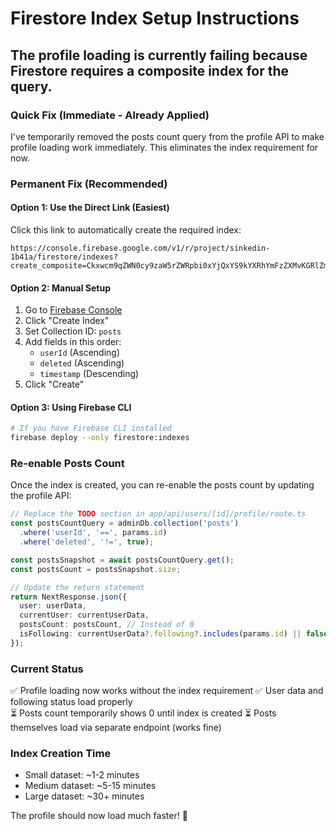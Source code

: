 # Firestore Index Setup Instructions

## The profile loading is currently failing because Firestore requires a composite index for the query.

### Quick Fix (Immediate - Already Applied)
I've temporarily removed the posts count query from the profile API to make profile loading work immediately. This eliminates the index requirement for now.

### Permanent Fix (Recommended)

#### Option 1: Use the Direct Link (Easiest)
Click this link to automatically create the required index:
```
https://console.firebase.google.com/v1/r/project/sinkedin-1b41a/firestore/indexes?create_composite=Ckxwcm9qZWN0cy9zaW5rZWRpbi0xYjQxYS9kYXRhYmFzZXMvKGRlZmF1bHQpL2NvbGxlY3Rpb25Hcm91cHMvcG9zdHMvaW5kZXhlcy9fEAEaCgoGdXNlcklkEAEaCwoHZGVsZXRlZBABGgwKCF9fbmFtZV9fEAE
```

#### Option 2: Manual Setup
1. Go to [Firebase Console](https://console.firebase.google.com/project/sinkedin-1b41a/firestore/indexes)
2. Click "Create Index"
3. Set Collection ID: `posts`
4. Add fields in this order:
   - `userId` (Ascending)
   - `deleted` (Ascending) 
   - `timestamp` (Descending)
5. Click "Create"

#### Option 3: Using Firebase CLI
```bash
# If you have Firebase CLI installed
firebase deploy --only firestore:indexes
```

### Re-enable Posts Count
Once the index is created, you can re-enable the posts count by updating the profile API:

```typescript
// Replace the TODO section in app/api/users/[id]/profile/route.ts
const postsCountQuery = adminDb.collection('posts')
  .where('userId', '==', params.id)
  .where('deleted', '!=', true);

const postsSnapshot = await postsCountQuery.get();
const postsCount = postsSnapshot.size;

// Update the return statement
return NextResponse.json({ 
  user: userData,
  currentUser: currentUserData,
  postsCount: postsCount, // Instead of 0
  isFollowing: currentUserData?.following?.includes(params.id) || false
});
```

### Current Status
✅ Profile loading now works without the index requirement
✅ User data and following status load properly  
⏳ Posts count temporarily shows 0 until index is created
⏳ Posts themselves load via separate endpoint (works fine)

### Index Creation Time
- Small dataset: ~1-2 minutes
- Medium dataset: ~5-15 minutes  
- Large dataset: ~30+ minutes

The profile should now load much faster! 🚀
